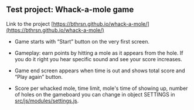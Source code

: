 ## Test project: Whack-a-mole game 

Link to the project [https://bthrsn.github.io/whack-a-mole/](https://bthrsn.github.io/whack-a-mole/)

* Game starts with “Start” button on the very first screen.

* Gameplay: earn points by hitting a mole as it appears from the hole. If you do it right you hear specific sound and see your score increases.

* Game end screen appears when time is out and shows total score and “Play again” button. 

* Score per whacked mole, time limit, mole's time of showing up, number of holes on the gameboard you can change in object SETTINGS in [src/js/modules/settings.js](src/js/modules/settings.js).